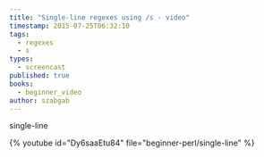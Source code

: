 ```yaml
---
title: "Single-line regexes using /s - video"
timestamp: 2015-07-25T06:32:10
tags:
  - regexes
  - s
types:
  - screencast
published: true
books:
  - beginner_video
author: szabgab
---
```



single-line


{% youtube id="Dy6saaEtu84" file="beginner-perl/single-line" %}
